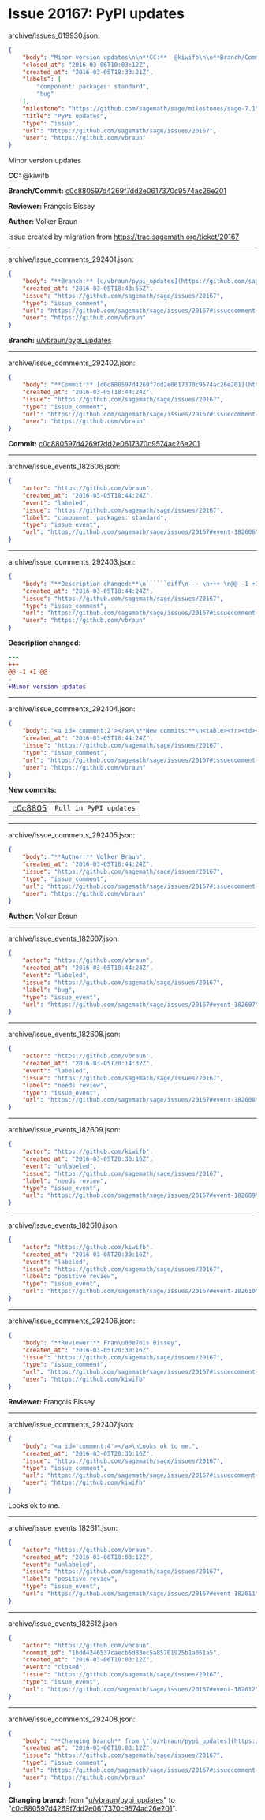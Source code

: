 # Issue 20167: PyPI updates

archive/issues_019930.json:
```json
{
    "body": "Minor version updates\n\n**CC:**  @kiwifb\n\n**Branch/Commit:** [c0c880597d4269f7dd2e0617370c9574ac26e201](https://github.com/sagemath/sagetrac-mirror/commit/c0c880597d4269f7dd2e0617370c9574ac26e201)\n\n**Reviewer:** Fran\u00e7ois Bissey\n\n**Author:** Volker Braun\n\nIssue created by migration from https://trac.sagemath.org/ticket/20167\n\n",
    "closed_at": "2016-03-06T10:03:12Z",
    "created_at": "2016-03-05T18:33:21Z",
    "labels": [
        "component: packages: standard",
        "bug"
    ],
    "milestone": "https://github.com/sagemath/sage/milestones/sage-7.1",
    "title": "PyPI updates",
    "type": "issue",
    "url": "https://github.com/sagemath/sage/issues/20167",
    "user": "https://github.com/vbraun"
}
```
Minor version updates

**CC:**  @kiwifb

**Branch/Commit:** [c0c880597d4269f7dd2e0617370c9574ac26e201](https://github.com/sagemath/sagetrac-mirror/commit/c0c880597d4269f7dd2e0617370c9574ac26e201)

**Reviewer:** François Bissey

**Author:** Volker Braun

Issue created by migration from https://trac.sagemath.org/ticket/20167





---

archive/issue_comments_292401.json:
```json
{
    "body": "**Branch:** [u/vbraun/pypi_updates](https://github.com/sagemath/sagetrac-mirror/tree/u/vbraun/pypi_updates)",
    "created_at": "2016-03-05T18:43:55Z",
    "issue": "https://github.com/sagemath/sage/issues/20167",
    "type": "issue_comment",
    "url": "https://github.com/sagemath/sage/issues/20167#issuecomment-292401",
    "user": "https://github.com/vbraun"
}
```

**Branch:** [u/vbraun/pypi_updates](https://github.com/sagemath/sagetrac-mirror/tree/u/vbraun/pypi_updates)



---

archive/issue_comments_292402.json:
```json
{
    "body": "**Commit:** [c0c880597d4269f7dd2e0617370c9574ac26e201](https://github.com/sagemath/sagetrac-mirror/commit/c0c880597d4269f7dd2e0617370c9574ac26e201)",
    "created_at": "2016-03-05T18:44:24Z",
    "issue": "https://github.com/sagemath/sage/issues/20167",
    "type": "issue_comment",
    "url": "https://github.com/sagemath/sage/issues/20167#issuecomment-292402",
    "user": "https://github.com/vbraun"
}
```

**Commit:** [c0c880597d4269f7dd2e0617370c9574ac26e201](https://github.com/sagemath/sagetrac-mirror/commit/c0c880597d4269f7dd2e0617370c9574ac26e201)



---

archive/issue_events_182606.json:
```json
{
    "actor": "https://github.com/vbraun",
    "created_at": "2016-03-05T18:44:24Z",
    "event": "labeled",
    "issue": "https://github.com/sagemath/sage/issues/20167",
    "label": "component: packages: standard",
    "type": "issue_event",
    "url": "https://github.com/sagemath/sage/issues/20167#event-182606"
}
```



---

archive/issue_comments_292403.json:
```json
{
    "body": "**Description changed:**\n``````diff\n--- \n+++ \n@@ -1 +1 @@\n-\n+Minor version updates\n``````\n",
    "created_at": "2016-03-05T18:44:24Z",
    "issue": "https://github.com/sagemath/sage/issues/20167",
    "type": "issue_comment",
    "url": "https://github.com/sagemath/sage/issues/20167#issuecomment-292403",
    "user": "https://github.com/vbraun"
}
```

**Description changed:**
``````diff
--- 
+++ 
@@ -1 +1 @@
-
+Minor version updates
``````




---

archive/issue_comments_292404.json:
```json
{
    "body": "<a id='comment:2'></a>\n**New commits:**\n<table><tr><td><a href=\"https://github.com/sagemath/sagetrac-mirror/commit/c0c880597d4269f7dd2e0617370c9574ac26e201\">c0c8805</a></td><td><code>Pull in PyPI updates</code></td></tr></table>\n",
    "created_at": "2016-03-05T18:44:24Z",
    "issue": "https://github.com/sagemath/sage/issues/20167",
    "type": "issue_comment",
    "url": "https://github.com/sagemath/sage/issues/20167#issuecomment-292404",
    "user": "https://github.com/vbraun"
}
```

<a id='comment:2'></a>
**New commits:**
<table><tr><td><a href="https://github.com/sagemath/sagetrac-mirror/commit/c0c880597d4269f7dd2e0617370c9574ac26e201">c0c8805</a></td><td><code>Pull in PyPI updates</code></td></tr></table>




---

archive/issue_comments_292405.json:
```json
{
    "body": "**Author:** Volker Braun",
    "created_at": "2016-03-05T18:44:24Z",
    "issue": "https://github.com/sagemath/sage/issues/20167",
    "type": "issue_comment",
    "url": "https://github.com/sagemath/sage/issues/20167#issuecomment-292405",
    "user": "https://github.com/vbraun"
}
```

**Author:** Volker Braun



---

archive/issue_events_182607.json:
```json
{
    "actor": "https://github.com/vbraun",
    "created_at": "2016-03-05T18:44:24Z",
    "event": "labeled",
    "issue": "https://github.com/sagemath/sage/issues/20167",
    "label": "bug",
    "type": "issue_event",
    "url": "https://github.com/sagemath/sage/issues/20167#event-182607"
}
```



---

archive/issue_events_182608.json:
```json
{
    "actor": "https://github.com/vbraun",
    "created_at": "2016-03-05T20:14:32Z",
    "event": "labeled",
    "issue": "https://github.com/sagemath/sage/issues/20167",
    "label": "needs review",
    "type": "issue_event",
    "url": "https://github.com/sagemath/sage/issues/20167#event-182608"
}
```



---

archive/issue_events_182609.json:
```json
{
    "actor": "https://github.com/kiwifb",
    "created_at": "2016-03-05T20:30:16Z",
    "event": "unlabeled",
    "issue": "https://github.com/sagemath/sage/issues/20167",
    "label": "needs review",
    "type": "issue_event",
    "url": "https://github.com/sagemath/sage/issues/20167#event-182609"
}
```



---

archive/issue_events_182610.json:
```json
{
    "actor": "https://github.com/kiwifb",
    "created_at": "2016-03-05T20:30:16Z",
    "event": "labeled",
    "issue": "https://github.com/sagemath/sage/issues/20167",
    "label": "positive review",
    "type": "issue_event",
    "url": "https://github.com/sagemath/sage/issues/20167#event-182610"
}
```



---

archive/issue_comments_292406.json:
```json
{
    "body": "**Reviewer:** Fran\u00e7ois Bissey",
    "created_at": "2016-03-05T20:30:16Z",
    "issue": "https://github.com/sagemath/sage/issues/20167",
    "type": "issue_comment",
    "url": "https://github.com/sagemath/sage/issues/20167#issuecomment-292406",
    "user": "https://github.com/kiwifb"
}
```

**Reviewer:** François Bissey



---

archive/issue_comments_292407.json:
```json
{
    "body": "<a id='comment:4'></a>\nLooks ok to me.",
    "created_at": "2016-03-05T20:30:16Z",
    "issue": "https://github.com/sagemath/sage/issues/20167",
    "type": "issue_comment",
    "url": "https://github.com/sagemath/sage/issues/20167#issuecomment-292407",
    "user": "https://github.com/kiwifb"
}
```

<a id='comment:4'></a>
Looks ok to me.



---

archive/issue_events_182611.json:
```json
{
    "actor": "https://github.com/vbraun",
    "created_at": "2016-03-06T10:03:12Z",
    "event": "unlabeled",
    "issue": "https://github.com/sagemath/sage/issues/20167",
    "label": "positive review",
    "type": "issue_event",
    "url": "https://github.com/sagemath/sage/issues/20167#event-182611"
}
```



---

archive/issue_events_182612.json:
```json
{
    "actor": "https://github.com/vbraun",
    "commit_id": "1bdd4246537caecb5d83ec5a85701925b1a051a5",
    "created_at": "2016-03-06T10:03:12Z",
    "event": "closed",
    "issue": "https://github.com/sagemath/sage/issues/20167",
    "type": "issue_event",
    "url": "https://github.com/sagemath/sage/issues/20167#event-182612"
}
```



---

archive/issue_comments_292408.json:
```json
{
    "body": "**Changing branch** from \"[u/vbraun/pypi_updates](https://github.com/sagemath/sagetrac-mirror/tree/u/vbraun/pypi_updates)\" to \"[c0c880597d4269f7dd2e0617370c9574ac26e201](https://github.com/sagemath/sagetrac-mirror/commit/c0c880597d4269f7dd2e0617370c9574ac26e201)\".",
    "created_at": "2016-03-06T10:03:12Z",
    "issue": "https://github.com/sagemath/sage/issues/20167",
    "type": "issue_comment",
    "url": "https://github.com/sagemath/sage/issues/20167#issuecomment-292408",
    "user": "https://github.com/vbraun"
}
```

**Changing branch** from "[u/vbraun/pypi_updates](https://github.com/sagemath/sagetrac-mirror/tree/u/vbraun/pypi_updates)" to "[c0c880597d4269f7dd2e0617370c9574ac26e201](https://github.com/sagemath/sagetrac-mirror/commit/c0c880597d4269f7dd2e0617370c9574ac26e201)".
